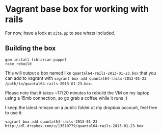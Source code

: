 # Vagrant base box for working with rails

For now, have a look at `site.pp` to see whats included.

## Building the box

```terminal
gem install librarian-puppet
rake rebuild
```

This will output a box named like `quantal64-rails-2013-01-23.box` that you can
add to vagrant with `vagrant box add quantal64-rails-2013-01-23 /path/to/quantal64-rails-2013-01-23.box`.

Please note that it takes ~17/20 minutes to rebuild the VM on my laptop using
a 15mb connection, so go grab a coffee while it runs ;)

I keep the latest release on a public folder at my dropbox account, feel free to
use it:

```terminal
vagrant box add quantal64-rails-2013-01-23 http://dl.dropbox.com/u/13510779/quantal64-rails-2013-01-23.box
```
